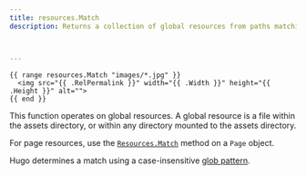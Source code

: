 ```yaml
---
title: resources.Match
description: Returns a collection of global resources from paths matching the given glob pattern, or nil if none found.



---
```


```go-html-template
{{ range resources.Match "images/*.jpg" }}
  <img src="{{ .RelPermalink }}" width="{{ .Width }}" height="{{ .Height }}" alt="">
{{ end }}
```


This function operates on global resources. A global resource is a file within the assets directory, or within any directory mounted to the assets directory.

For page resources, use the [`Resources.Match`] method on a `Page` object.

[`Resources.Match`]: /methods/page/resources/


Hugo determines a match using a case-insensitive [glob pattern].



[glob pattern]: https://github.com/gobwas/glob#example
